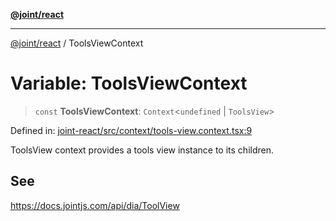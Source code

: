 [**@joint/react**](../README.md)

***

[@joint/react](../README.md) / ToolsViewContext

# Variable: ToolsViewContext

> `const` **ToolsViewContext**: `Context`\<`undefined` \| `ToolsView`\>

Defined in: [joint-react/src/context/tools-view.context.tsx:9](https://github.com/samuelgja/joint/blob/main/packages/joint-react/src/context/tools-view.context.tsx#L9)

ToolsView context provides a tools view instance to its children.

## See

https://docs.jointjs.com/api/dia/ToolView
